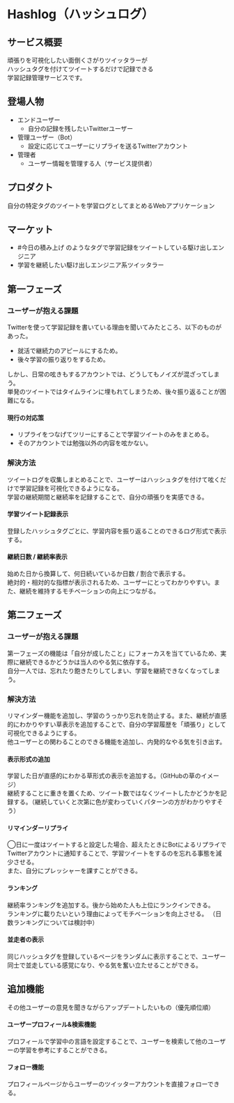 # Hashlog（ハッシュログ）

## サービス概要
頑張りを可視化したい面倒くさがりツイッタラーが<br>
ハッシュタグを付けてツイートするだけで記録できる<br>
学習記録管理サービスです。

## 登場人物
- エンドユーザー
  - 自分の記録を残したいTwitterユーザー<br>
- 管理ユーザー（Bot）
  - 設定に応じてユーザーにリプライを送るTwitterアカウント
- 管理者
  - ユーザー情報を管理する人（サービス提供者）

## プロダクト
自分の特定タグのツイートを学習ログとしてまとめるWebアプリケーション

## マーケット
- #今日の積み上げ のようなタグで学習記録をツイートしている駆け出しエンジニア
- 学習を継続したい駆け出しエンジニア系ツイッタラー

## 第一フェーズ
### ユーザーが抱える課題
Twitterを使って学習記録を書いている理由を聞いてみたところ、以下のものがあった。
- 就活で継続力のアピールにするため。
- 後々学習の振り返りをするため。

しかし、日常の呟きもするアカウントでは、どうしてもノイズが混ざってしまう。<br>
単発のツイートではタイムラインに埋もれてしまうため、後々振り返ることが困難になる。

#### 現行の対応策
- リプライをつなげてツリーにすることで学習ツイートのみをまとめる。
- そのアカウントでは勉強以外の内容を呟かない。

### 解決方法
ツイートログを収集しまとめることで、ユーザーはハッシュタグを付けて呟くだけで学習記録を可視化できるようになる。<br>
学習の継続期間と継続率を記録することで、自分の頑張りを実感できる。

#### 学習ツイート記録表示
登録したハッシュタグごとに、学習内容を振り返ることのできるログ形式で表示する。

#### 継続日数 / 継続率表示
始めた日から換算して、何日続いているか日数 / 割合で表示する。<br>
絶対的・相対的な指標が表示されるため、ユーザーにとってわかりやすい。また、継続を維持するモチベーションの向上につながる。

## 第二フェーズ
### ユーザーが抱える課題
第一フェーズの機能は「自分が成したこと」にフォーカスを当てているため、実際に継続できるかどうかは当人のやる気に依存する。<br>
自分一人では、忘れたり飽きたりしてしまい、学習を継続できなくなってしまう。

### 解決方法
リマインダー機能を追加し、学習のうっかり忘れを防止する。また、継続が直感的にわかりやすい草表示を追加することで、自分の学習履歴を「頑張り」として可視化できるようにする。<br>
他ユーザーとの関わることのできる機能を追加し、内発的なやる気を引き出す。

#### 表示形式の追加
学習した日が直感的にわかる草形式の表示を追加する。（GitHubの草のイメージ）<br>
継続することに重きを置くため、ツイート数ではなくツイートしたかどうかを記録する。（継続していくと次第に色が変わっていくパターンの方がわかりやすそう）

#### リマインダーリプライ
◯日に一度はツイートすると設定した場合、超えたときにBotによるリプライでTwitterアカウントに通知することで、学習ツイートをするのを忘れる事態を減少させる。<br>
また、自分にプレッシャーを課すことができる。

#### ランキング
継続率ランキングを追加する。後から始めた人も上位にランクインできる。<br>
ランキングに載りたいという理由によってモチベーションを向上させる。
（日数ランキングについては検討中）

#### 並走者の表示
同じハッシュタグを登録しているページをランダムに表示することで、ユーザー同士で並走している感覚になり、やる気を奮い立たせることができる。

## 追加機能
その他ユーザーの意見を聞きながらアップデートしたいもの（優先順位順）

#### ユーザープロフィール&検索機能
プロフィールで学習中の言語を設定することで、ユーザーを検索して他のユーザーの学習を参考にすることができる。

#### フォロー機能
プロフィールページからユーザーのツイッターアカウントを直接フォローできる。
